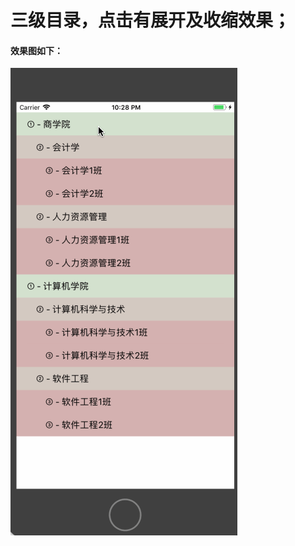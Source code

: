 # 三级目录，点击有展开及收缩效果；

#### 效果图如下：
 
![](https://github.com/QianQianPeng/QQPictures/blob/master/QQLevelThreeList.gif)
